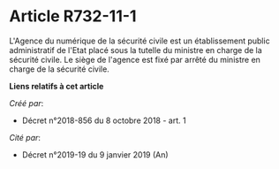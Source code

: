 # Article R732-11-1

L'Agence du numérique de la sécurité civile est un établissement public administratif de l'Etat placé sous la tutelle du
ministre en charge de la sécurité civile. Le siège de l'agence est fixé par arrêté du ministre en charge de la sécurité
civile.

**Liens relatifs à cet article**

_Créé par_:

  - Décret n°2018-856 du 8 octobre 2018 - art. 1

_Cité par_:

  - Décret n°2019-19 du 9 janvier 2019 (An)
